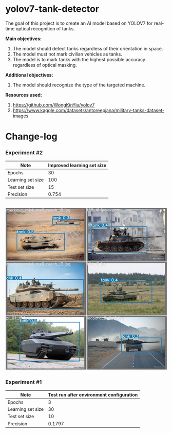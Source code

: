 
# yolov7-tank-detector

The goal of this project is to create an AI model based on YOLOV7 for real-time optical recognition of tanks. 

 **Main objectives:**
1. The model should detect tanks regardless of their orientation in space.
2. The model must not mark civilian vehicles as tanks. 
3. The model is to mark tanks with the highest possible accuracy regardless of optical masking.

 **Additional objectives:**
1. The model should recognize the type of the targeted machine.

**Resources used:**
1. https://github.com/WongKinYiu/yolov7
2. https://www.kaggle.com/datasets/antoreepjana/military-tanks-dataset-images


# Change-log

### Experiment #2
| Note|Improved learning set size  |
|--|--|
|Epochs  | 30 |
| Learning set size | 100 |
| Test set size |  15|
| Precision |   0.754|

![enter image description here](https://raw.githubusercontent.com/Steglinsky/yolov7-tank-detector/main/preview/exp2-2.jpg)
---
### Experiment #1
| Note | Test run after environment configuration |
|--|--|
|Epochs  | 3 |
| Learning set size | 30 |
| Test set size |  10|
| Precision |   0.1797|


